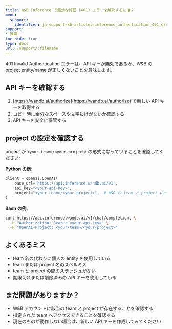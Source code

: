 ```yaml
---
title: W&B Inference で無効な認証 (401) エラーを解決するには？
menu:
  support:
    identifier: ja-support-kb-articles-inference_authentication_401_error
support:
- 推論
toc_hide: true
type: docs
url: /support/:filename
---
```


401 Invalid Authentication エラーは、API キーが無効であるか、W&B の project entity/name が正しくないことを意味します。

## API キーを確認する

1. [https://wandb.ai/authorize](https://wandb.ai/authorize) で新しい API キーを取得する
2. コピー時に余分なスペースや文字抜けがないか確認する
3. API キーを安全に保管する

## project の設定を確認する

project が `<your-team>/<your-project>` の形式になっていることを確認してください:

**Python の例:**
```python
client = openai.OpenAI(
    base_url='https://api.inference.wandb.ai/v1',
    api_key="<your-api-key>",
    project="<your-team>/<your-project>",  # W&B の team と project に一致している必要があります
)
```

**Bash の例:**
```bash
curl https://api.inference.wandb.ai/v1/chat/completions \
  -H "Authorization: Bearer <your-api-key>" \
  -H "OpenAI-Project: <your-team>/<your-project>"
```

## よくあるミス

- team 名の代わりに個人の entity を使用している
- team または project 名のスペルミス
- team と project の間のスラッシュがない
- 期限切れまたは削除済みの API キーを使用している

## まだ問題がありますか？

- W&B アカウントに該当の team と project が存在することを確認する
- 指定された team へアクセスできることを確認する
- 現在のものが動作しない場合は、新しい API キーを作成してみてください